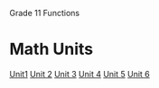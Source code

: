

Grade 11 Functions


Math Units
==========

[Unit1](#) [Unit 2](#) [Unit 3](#) [Unit 4](#) [Unit 5](#) [Unit 6](#)



